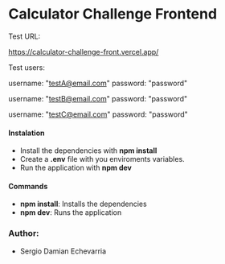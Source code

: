 # Calculator Challenge Frontend

Test URL:

https://calculator-challenge-front.vercel.app/

Test users:

username: "testA@email.com"
password: "password"

username: "testB@email.com"
password: "password"

username: "testC@email.com"
password: "password"

#### Instalation

- Install the dependencies with **npm install**
- Create a **.env** file with you enviroments variables.
- Run the application with **npm dev**

#### Commands

- **npm install**: Installs the dependencies
- **npm dev**: Runs the application

### Author:

- Sergio Damian Echevarria